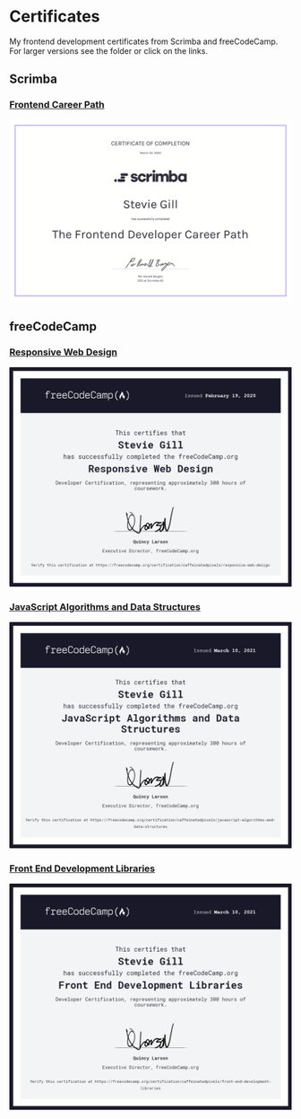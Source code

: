 # Certificates

My frontend development certificates from Scrimba and freeCodeCamp. For larger versions see the folder or click on the links.

## Scrimba

### [Frontend Career Path](https://scrimba.com/certificate/ugGZkGsz/gfrontend)

<img src="./Scrimba/frontend-career-path.png" width="600">

## freeCodeCamp

### [Responsive Web Design](https://freecodecamp.org/certification/caffeinatedpixels/responsive-web-design)

<img src="./freeCodeCamp/responsive-web-design.png" width="600">

### [JavaScript Algorithms and Data Structures](https://freecodecamp.org/certification/caffeinatedpixels/javascript-algorithms-and-data-structures)

<img src="./freeCodeCamp/js-algorithms-data-structures.png" width="600">

### [Front End Development Libraries](https://www.freecodecamp.org/certification/caffeinatedpixels/front-end-development-libraries)

<img src="./freeCodeCamp/frontend-dev-libraries.png" width="600">
